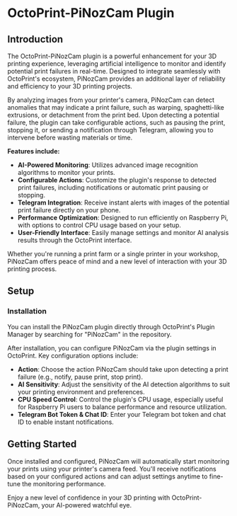 # OctoPrint-PiNozCam Plugin

## Introduction

The OctoPrint-PiNozCam plugin is a powerful enhancement for your 3D printing experience, leveraging artificial intelligence to monitor and identify potential print failures in real-time. Designed to integrate seamlessly with OctoPrint's ecosystem, PiNozCam provides an additional layer of reliability and efficiency to your 3D printing projects.

By analyzing images from your printer's camera, PiNozCam can detect anomalies that may indicate a print failure, such as warping, spaghetti-like extrusions, or detachment from the print bed. Upon detecting a potential failure, the plugin can take configurable actions, such as pausing the print, stopping it, or sending a notification through Telegram, allowing you to intervene before wasting materials or time.

**Features include:**

- **AI-Powered Monitoring**: Utilizes advanced image recognition algorithms to monitor your prints.
- **Configurable Actions**: Customize the plugin's response to detected print failures, including notifications or automatic print pausing or stopping.
- **Telegram Integration**: Receive instant alerts with images of the potential print failure directly on your phone.
- **Performance Optimization**: Designed to run efficiently on Raspberry Pi, with options to control CPU usage based on your setup.
- **User-Friendly Interface**: Easily manage settings and monitor AI analysis results through the OctoPrint interface.

Whether you're running a print farm or a single printer in your workshop, PiNozCam offers peace of mind and a new level of interaction with your 3D printing process.

## Setup

### Installation

You can install the PiNozCam plugin directly through OctoPrint's Plugin Manager by searching for "PiNozCam" in the repository. 

After installation, you can configure PiNozCam via the plugin settings in OctoPrint. Key configuration options include:

- **Action**: Choose the action PiNozCam should take upon detecting a print failure (e.g., notify, pause print, stop print).
- **AI Sensitivity**: Adjust the sensitivity of the AI detection algorithms to suit your printing environment and preferences.
- **CPU Speed Control**: Control the plugin's CPU usage, especially useful for Raspberry Pi users to balance performance and resource utilization.
- **Telegram Bot Token & Chat ID**: Enter your Telegram bot token and chat ID to enable instant notifications.

## Getting Started

Once installed and configured, PiNozCam will automatically start monitoring your prints using your printer's camera feed. You'll receive notifications based on your configured actions and can adjust settings anytime to fine-tune the monitoring performance.

Enjoy a new level of confidence in your 3D printing with OctoPrint-PiNozCam, your AI-powered watchful eye.


